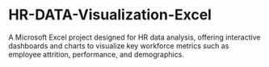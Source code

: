 # HR-DATA-Visualization-Excel
A Microsoft Excel project designed for HR data analysis, offering interactive dashboards and charts to visualize key workforce metrics such as employee attrition, performance, and demographics.
